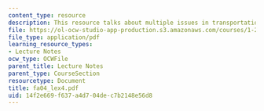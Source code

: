 ```yaml
---
content_type: resource
description: This resource talks about multiple issues in transportation.
file: https://ol-ocw-studio-app-production.s3.amazonaws.com/courses/1-221j-transportation-systems-fall-2004/14f2e669f637a4d704dec7b2148e56d8_fa04_lex4.pdf
file_type: application/pdf
learning_resource_types:
- Lecture Notes
ocw_type: OCWFile
parent_title: Lecture Notes
parent_type: CourseSection
resourcetype: Document
title: fa04_lex4.pdf
uid: 14f2e669-f637-a4d7-04de-c7b2148e56d8
---
```


